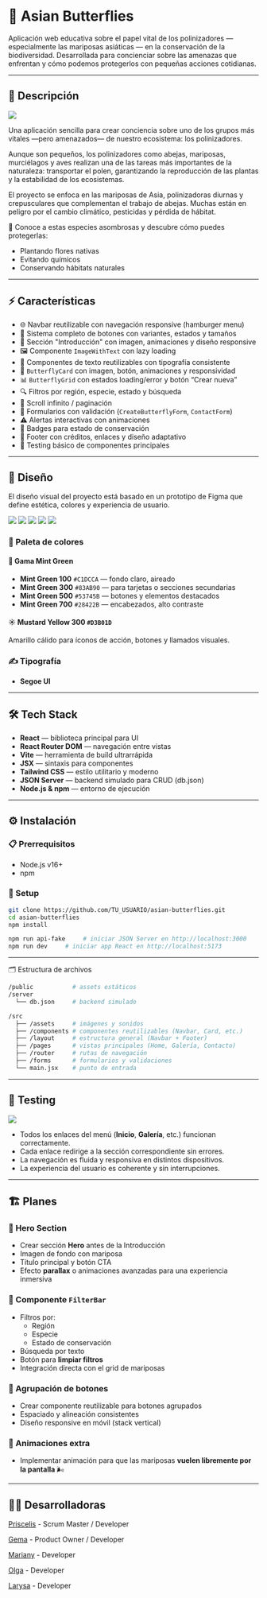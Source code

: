 # 🦋 Asian Butterflies

Aplicación web educativa sobre el papel vital de los polinizadores — especialmente las mariposas asiáticas — en la conservación de la biodiversidad. Desarrollada para concienciar sobre las amenazas que enfrentan y cómo podemos protegerlos con pequeñas acciones cotidianas.

---

## 🐝 Descripción

![](./src/assets/img-readme/6.png)

Una aplicación sencilla para crear conciencia sobre uno de los grupos más vitales —pero amenazados— de nuestro ecosistema: los polinizadores.

Aunque son pequeños, los polinizadores como abejas, mariposas, murciélagos y aves realizan una de las tareas más importantes de la naturaleza: transportar el polen, garantizando la reproducción de las plantas y la estabilidad de los ecosistemas.

El proyecto se enfoca en las mariposas de Asia, polinizadoras diurnas y crepusculares que complementan el trabajo de abejas. Muchas están en peligro por el cambio climático, pesticidas y pérdida de hábitat.

🌸 Conoce a estas especies asombrosas y descubre cómo puedes protegerlas:
- Plantando flores nativas
- Evitando químicos
- Conservando hábitats naturales

---

## ⚡ Características

- 🌐 Navbar reutilizable con navegación responsive (hamburger menu)
- 🧩 Sistema completo de botones con variantes, estados y tamaños
- 🦋 Sección "Introducción" con imagen, animaciones y diseño responsive
- 🖼️ Componente `ImageWithText` con lazy loading
- 📝 Componentes de texto reutilizables con tipografía consistente
- 🧬 `ButterflyCard` con imagen, botón, animaciones y responsividad
- 📊 `ButterflyGrid` con estados loading/error y botón “Crear nueva”
- 🔍 Filtros por región, especie, estado y búsqueda
- 🔁 Scroll infinito / paginación
- 🧾 Formularios con validación (`CreateButterflyForm`, `ContactForm`)
- ⚠️ Alertas interactivas con animaciones
- 🔖 Badges para estado de conservación
- 📎 Footer con créditos, enlaces y diseño adaptativo
- 🧪 Testing básico de componentes principales

---

## 🎨 Diseño

El diseño visual del proyecto está basado en un prototipo de Figma que define estética, colores y experiencia de usuario.

![](./src/assets/img-readme/1.png)
![](./src/assets/img-readme/2.png)
![](./src/assets/img-readme/3.png)
![](./src/assets/img-readme/4.png)
![](./src/assets/img-readme/5.png)

### 🎨 Paleta de colores

#### 🌿 Gama Mint Green

- **Mint Green 100** `#C1DCCA` — fondo claro, aireado  
- **Mint Green 300** `#83AB90` — para tarjetas o secciones secundarias  
- **Mint Green 500** `#53745B` — botones y elementos destacados  
- **Mint Green 700** `#28422B` — encabezados, alto contraste  

#### ☀️ Mustard Yellow 300 `#D3B01D`

Amarillo cálido para íconos de acción, botones y llamados visuales.

### ✍️ Tipografía

- **Segoe UI**

---

## 🛠️ Tech Stack

- **React** — biblioteca principal para UI
- **React Router DOM** — navegación entre vistas
- **Vite** — herramienta de build ultrarrápida
- **JSX** — sintaxis para componentes
- **Tailwind CSS** — estilo utilitario y moderno
- **JSON Server** — backend simulado para CRUD (db.json)
- **Node.js & npm** — entorno de ejecución

---

## ⚙️ Instalación

### 📋 Prerrequisitos

- Node.js v16+
- npm

### 🔧 Setup

```bash
git clone https://github.com/TU_USUARIO/asian-butterflies.git
cd asian-butterflies
npm install

npm run api-fake     # iniciar JSON Server en http://localhost:3000
npm run dev     # iniciar app React en http://localhost:5173
```
---

🗂️ Estructura de archivos
```bash
/public           # assets estáticos
/server
  └── db.json     # backend simulado

/src
  ├── /assets     # imágenes y sonidos
  ├── /components # componentes reutilizables (Navbar, Card, etc.)
  ├── /layout     # estructura general (Navbar + Footer)
  ├── /pages      # vistas principales (Home, Galería, Contacto)
  ├── /router     # rutas de navegación
  ├── /forms      # formularios y validaciones
  └── main.jsx    # punto de entrada
```
---

## 🧪 Testing 
![](./src/assets/img-readme/7.png)

- Todos los enlaces del menú (**Inicio**, **Galería**, etc.) funcionan correctamente.
- Cada enlace redirige a la sección correspondiente sin errores.
- La navegación es fluida y responsiva en distintos dispositivos.
- La experiencia del usuario es coherente y sin interrupciones.

---

## 🏗️ Planes 
### 🦋 Hero Section

- Crear sección **Hero** antes de la Introducción
- Imagen de fondo con mariposa
- Título principal y botón CTA
- Efecto **parallax** o animaciones avanzadas para una experiencia inmersiva

### 🧪 Componente `FilterBar`

- Filtros por:
  - Región
  - Especie
  - Estado de conservación
- Búsqueda por texto
- Botón para **limpiar filtros**
- Integración directa con el grid de mariposas

### 🔘 Agrupación de botones

- Crear componente reutilizable para botones agrupados
- Espaciado y alineación consistentes
- Diseño responsive en móvil (stack vertical)

### 🦋 Animaciones extra

- Implementar animación para que las mariposas **vuelen libremente por la pantalla** 🌬️

---
## 👩‍💻 Desarrolladoras
[Priscelis](https://www.linkedin.com/in/priscelis-codrington-5195b0206) - Scrum Master / Developer

[Gema](https://www.linkedin.com/in/gema-y%C3%A9benes-caballero-83b6a6100/) - Product Owner / Developer

[Mariany](https://www.linkedin.com/in/mariany-araujo/) - Developer

[Olga](https://www.linkedin.com/in/olga-ramirez-rodriguez/) - Developer

[Larysa](https://www.linkedin.com/in/larysa-ambartsumian/) - Developer
